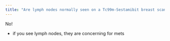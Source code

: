 ```yaml
---
title: "Are lymph nodes normally seen on a Tc99m-Sestamibit breast scan?"
---
```

No!
- if you see lymph nodes, they are concerning for mets

